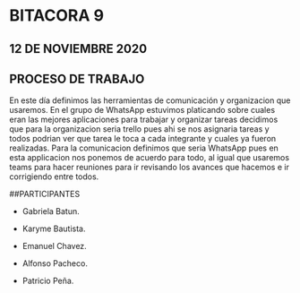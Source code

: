 # BITACORA 9 

## 12 DE NOVIEMBRE 2020

## PROCESO DE TRABAJO

En este día definimos las herramientas de comunicación y organizacion que usaremos.
En el grupo de WhatsApp estuvimos platicando sobre cuales eran las mejores aplicaciones para trabajar y organizar tareas
decidimos que para la organizacion seria trello pues ahi se nos asignaria tareas y todos podrian ver que tarea le toca
a cada integrante y cuales ya fueron realizadas.
Para la comunicacion definimos que seria WhatsApp pues en esta applicacion nos ponemos de acuerdo para todo, al igual que usaremos
teams para hacer reuniones para ir revisando los avances que hacemos e ir corrigiendo entre todos.

##PARTICIPANTES

- Gabriela Batun.

- Karyme Bautista.

- Emanuel Chavez.

- Alfonso Pacheco.

- Patricio Peña.



